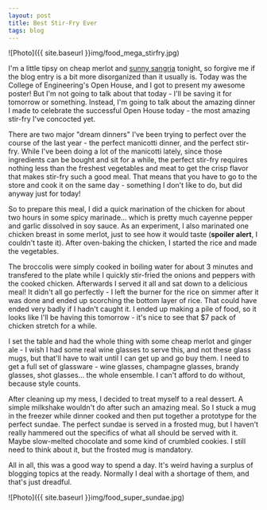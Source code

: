 ```yaml
---
layout: post
title: Best Stir-Fry Ever
tags: blog
---
```


![Photo]({{ site.baseurl }}img/food_mega_stirfry.jpg)

I'm a little tipsy on cheap merlot and <a href="http://deliziedelizie.com/2012/03/15/sunny-sangria-time/">sunny sangria</a> tonight, so forgive me if the blog entry is a bit more disorganized than it usually is. Today was the College of Engineering's Open House, and I got to present my awesome poster! But I'm not going to talk about that today - I'll be saving it for tomorrow or something. Instead, I'm going to talk about the amazing dinner I made to celebrate the successful Open House today - the most amazing stir-fry I've concocted yet.

There are two major "dream dinners" I've been trying to perfect over the course of the last year - the perfect manicotti dinner, and the perfect stir-fry. While I've been doing a lot of the manicotti lately, since those ingredients can be bought and sit for a while, the perfect stir-fry requires nothing less than the freshest vegetables and meat to get the crisp flavor that makes stir-fry such a good meal. That means that you have to go to the store and cook it on the same day - something I don't like to do, but did anyway just for today!

So to prepare this meal, I did a quick marination of the chicken for about two hours in some spicy marinade... which is pretty much cayenne pepper and garlic dissolved in soy sauce. As an experiment, I also marinated one chicken breast in some merlot, just to see how it would taste (<strong>spoiler alert</strong>, I couldn't taste it). After oven-baking the chicken, I started the rice and made the vegetables.

The broccolis were simply cooked in boiling water for about 3 minutes and transfered to the plate while I quickly stir-fried the onions and peppers with the cooked chicken. Afterwards I served it all and sat down to a delicious meal! It didn't all go perfectly - I left the burner for the rice on simmer after it was done and ended up scorching the bottom layer of rice. That could have ended very badly if I hadn't caught it. I ended up making a pile of food, so it looks like I'll be having this tomorrow - it's nice to see that $7 pack of chicken stretch for a while.

I set the table and had the whole thing with some cheap merlot and ginger ale - I wish I had some real wine glasses to serve this, and not these glass mugs, but that'll have to wait until I can get up and go buy them. I need to get a full set of glassware - wine glasses, champagne glasses, brandy glasses, shot glasses... the whole ensemble. I can't afford to do without, because style counts.

After cleaning up my mess, I decided to treat myself to a real dessert. A simple milkshake wouldn't do after such an amazing meal. So I stuck a mug in the freezer while dinner cooked and then put together a prototype for the perfect sundae. The perfect sundae is served in a frosted mug, but I haven't really hammered out the specifics of what all should be served with it. Maybe slow-melted chocolate and some kind of crumbled cookies. I still need to think about it, but the frosted mug is mandatory.

All in all, this was a good way to spend a day. It's weird having a surplus of blogging topics at the ready. Normally I deal with a shortage of them, and that's just dreadful.

![Photo]({{ site.baseurl }}img/food_super_sundae.jpg)

